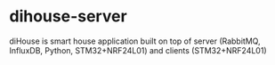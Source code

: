 # dihouse-server
diHouse is smart house application built on top of server (RabbitMQ, InfluxDB, Python, STM32+NRF24L01) and clients (STM32+NRF24L01)
